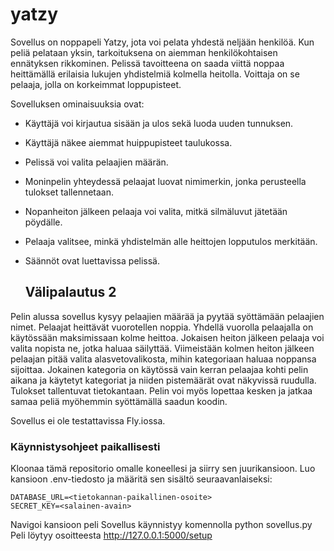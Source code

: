 # yatzy

Sovellus on noppapeli Yatzy, jota voi pelata yhdestä neljään henkilöä. Kun peliä pelataan yksin, tarkoituksena on aiemman henkilökohtaisen ennätyksen rikkominen. Pelissä tavoitteena on saada viittä noppaa heittämällä erilaisia lukujen yhdistelmiä kolmella heitolla. Voittaja on se pelaaja, jolla on korkeimmat loppupisteet.


Sovelluksen ominaisuuksia ovat:

- Käyttäjä voi kirjautua sisään ja ulos sekä luoda uuden tunnuksen.
     
- Käyttäjä näkee aiemmat huippupisteet taulukossa.
     
- Pelissä voi valita pelaajien määrän.
     
- Moninpelin yhteydessä pelaajat luovat nimimerkin, jonka perusteella tulokset tallennetaan.
     
- Nopanheiton jälkeen pelaaja voi valita, mitkä silmäluvut jätetään pöydälle.
     
- Pelaaja valitsee, minkä yhdistelmän alle heittojen lopputulos merkitään.
     
- Säännöt ovat luettavissa pelissä.

  ## Välipalautus 2

Pelin alussa sovellus kysyy pelaajien määrää ja pyytää syöttämään pelaajien nimet. Pelaajat heittävät vuorotellen noppia. Yhdellä vuorolla pelaajalla on käytössään maksimissaan kolme heittoa. Jokaisen heiton jälkeen pelaaja voi valita nopista ne, jotka haluaa säilyttää. Viimeistään kolmen heiton jälkeen pelaajan pitää valita alasvetovalikosta, mihin kategoriaan haluaa noppansa sijoittaa. Jokainen kategoria on käytössä vain kerran pelaajaa kohti pelin aikana ja käytetyt kategoriat ja niiden pistemäärät ovat näkyvissä ruudulla. Tulokset tallentuvat tietokantaan. Pelin voi myös lopettaa kesken ja jatkaa samaa peliä myöhemmin syöttämällä saadun koodin.

Sovellus ei ole testattavissa Fly.iossa.

### Käynnistysohjeet paikallisesti

Kloonaa tämä repositorio omalle koneellesi ja siirry sen juurikansioon. Luo kansioon .env-tiedosto ja määritä sen sisältö seuraavanlaiseksi:
```
DATABASE_URL=<tietokannan-paikallinen-osoite>
SECRET_KEY=<salainen-avain>
```
Navigoi kansioon peli
Sovellus käynnistyy komennolla python sovellus.py
Peli löytyy osoitteesta http://127.0.0.1:5000/setup




